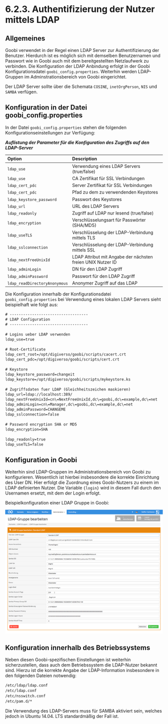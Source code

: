 # 6.2.3. Authentifizierung der Nutzer mittels LDAP

## **Allgemeines**

Goobi verwendet in der Regel einen LDAP Server zur Authentifizierung der Benutzer. Hierdurch ist es möglich sich mit demselben Benutzernamen und Passwort wie in Goobi auch mit dem bereitgestellten Netzlaufwerk zu verbinden. Die Konfiguration der LDAP Anbindung erfolgt in der Goobi Konfigurationsdatei `goobi_config.properties`. Weiterhin werden LDAP-Gruppen im Adminstrationsbereich von Goobi eingerichtet.

Der LDAP Server sollte über die Schemata `COSINE`, `inetOrgPerson`, `NIS` und `SAMBA` verfügen.

## **Konfiguration in der Datei goobi\_config.properties**

In der Datei `goobi_config.properties` stehen die folgenden Konfigurationseinstellungen zur Verfügung:

_**Auflistung der Parameter für die Konfiguration des Zugriffs auf den LDAP-Server**_

| **Option** | Description |
| :--- | :--- |
| `ldap_use` | Verwendung eines LDAP Servers \(true/false\) |
| `ldap_use` | CA Zertifikat für SSL Verbindungen |
| `ldap_cert_pdc` | Server Zertifikat für SSL Verbindungen |
| `ldap_cert_pdc` | Pfad zu dem zu verwendenden Keystores |
| `ldap_keystore_password` | Passwort des Keystores |
| `ldap_url` | URL des LDAP Servers |
| `ldap_readonly` | Zugriff auf LDAP nur lesend \(true/false\) |
| `ldap_encryption` | Verschlüsselungsart für Passwörter \(SHA/MD5\) |
| `ldap_useTLS` | Verschlüsselung der LDAP-Verbindung mittels TLS |
| `ldap_sslconnection` | Verschlüsselung der LDAP-Verbindung mittels SSL |
| `ldap_nextFreeUnixId` | LDAP Attribut mit Angabe der nächsten freien UNIX Nutzer ID |
| `ldap_adminLogin` | DN für den LDAP Zugriff |
| `ldap_adminPassword` | Passwort für den LDAP Zugriff |
| `ldap_readDirectoryAnonymous` | Anonymer Zugriff auf das LDAP |

Die Konfiguration innerhalb der Konfigurationsdatei `goobi_config.properties` bei Verwendung eines lokalen LDAP Servers sieht beispielhaft wie folgt aus:

```text
# -----------------------------------
# LDAP Configuration
# -----------------------------------

# Logins ueber LDAP verwenden
ldap_use=true

# Root-Certificate
ldap_cert_root=/opt/digiverso/goobi/scripts/cacert.crt
ldap_cert_pdc=/opt/digiverso/goobi/scripts/cert.crt

# Keystore
ldap_keystore_password=changeit
ldap_keystore=/opt/digiverso/goobi/scripts/mykeystore.ks

# Zugriffsdaten fuer LDAP (Gleichheitszeichen maskieren)
ldap_url=ldap://localhost:389/
ldap_nextFreeUnixId=cn\=NextFreeUnixId,dc\=goobi,dc\=example,dc\=net
ldap_adminLogin=cn\=Manager,dc\=goobi,dc\=example,dc\=net
ldap_adminPassword=CHANGEME
ldap_sslconnection=false

# Password encryption SHA or MD5
ldap_encryption=SHA

ldap_readonly=true
ldap_useTLS=false
```

## **Konfiguration in Goobi**

Weiterhin sind LDAP-Gruppen im Administrationsbereich von Goobi zu konfigurieren. Wesentlich ist hierbei insbesondere die korrekte Einrichtung des User DN. Hier erfolgt die Zuordnung eines Goobi-Nutzers zu einem im LDAP definierten Nutzer. Die Variable `{login}` wird in diesem Fall durch den Usernamen ersetzt, mit dem der Login erfolgt.

Beispielkonfiguration einer LDAP Gruppe in Goobi:

![Konfiguration der LDAP-Gruppen](../../.gitbook/assets/78d.png)

## **Konfiguration innerhalb des Betriebssystems**

Neben diesen Goobi-spezifischen Einstellungen ist weiterhin sicherzustellen, dass auch dem Betriebssystem die LDAP-Nutzer bekannt sind. Hierzu ist die korrekte Angabe der LDAP-Information insbesondere in den folgenden Dateien notwendig:

```bash
/etc/ldap/ldap.conf
/etc/ldap.conf
/etc/nsswitch.conf
/etc/pam.d/*
```

Die Verwendung des LDAP-Servers muss für SAMBA aktiviert sein, welches jedoch in Ubuntu 14.04. LTS standardmäßig der Fall ist.

